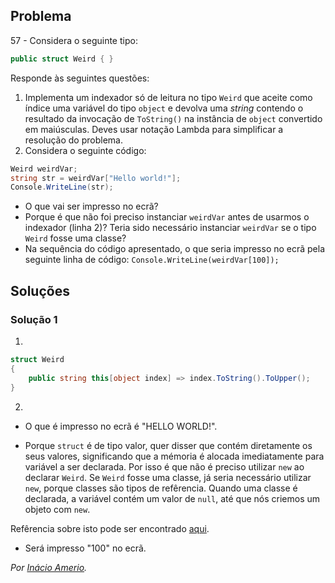 ## Problema

57 - Considera o seguinte tipo:

```cs
public struct Weird { }
```

Responde às seguintes questões:

1. Implementa um indexador só de leitura no tipo `Weird` que aceite como
   índice uma variável do tipo `object` e devolva uma _string_ contendo o
   resultado da invocação de `ToString()` na instância de `object` convertido
   em maiúsculas. Deves usar notação Lambda para simplificar a resolução do
   problema.
2. Considera o seguinte código:

```cs
Weird weirdVar;
string str = weirdVar["Hello world!"];
Console.WriteLine(str);
```

* O que vai ser impresso no ecrã?
* Porque é que não foi preciso instanciar `weirdVar` antes de usarmos o
  indexador (linha 2)? Teria sido necessário instanciar `weirdVar` se o tipo
  `Weird` fosse uma classe?
* Na sequência do código apresentado, o que seria impresso no ecrã pela
  seguinte linha de código: `Console.WriteLine(weirdVar[100]);`

## Soluções

### Solução 1

1.

```cs
struct Weird
{
    public string this[object index] => index.ToString().ToUpper();
}
```

2.

* O que é impresso no ecrã é "HELLO WORLD!".

* Porque `struct` é de tipo valor, quer disser que contém diretamente os seus
valores, significando que a mémoria é alocada imediatamente para variável a ser
declarada. Por isso é que não é preciso utilizar `new` ao declarar `Weird`.
Se `Weird` fosse uma classe, já seria necessário utilizar `new`, porque classes
são tipos de refêrencia. Quando uma classe é declarada, a variável contém um
valor de `null`, até que nós criemos um objeto com `new`.

Refêrencia sobre isto pode ser encontrado
[aqui](https://docs.microsoft.com/en-us/dotnet/csharp/programming-guide/types/).

* Será impresso "100" no ecrã.

*Por [Inácio Amerio](https://github.com/fpthefluffypawed).*
